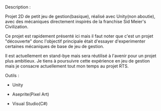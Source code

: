 Description :

Projet 2D de petit jeu de gestion(basique), réalisé avec Unity(non aboutie), avec des mécaniques directement inspirés de la franchise Sid Meier's Civilization. 

Ce projet est rapidement présenté ici mais il faut noter que c'est un projet "découverte" donc l'objectif principale était d'essayer d'experimenter certaines mécaniques de base de jeu de gestion. 

Il est actuellement en stand-bye mais sera réutilisé à l'avenir pour un projet plus ambitieux. Je tiens à poursuivre cette expérience en jeu de gestion mais je consacre actuellement tout mon temps au projet RTS.


Outils :

- Unity

- Aseprite(Pixel Art)

- Visual Studio(C#)

